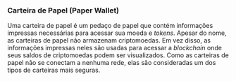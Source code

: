 ### Carteira de Papel (Paper Wallet)

Uma carteira de papel é um pedaço de papel que contém informações impressas necessárias para acessar sua moeda e _tokens_. Apesar do nome, as carteiras de papel não armazenam criptomoedas. Em vez disso, as informações impressas neles são usadas para acessar a _blockchain_ onde seus saldos de criptomoedas podem ser visualizados. Como as carteiras de papel não se conectam a nenhuma rede, elas são consideradas um dos tipos de carteiras mais seguras.